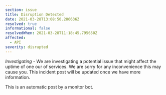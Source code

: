 ```yaml
---
section: issue
title: Disruption Detected
date: 2021-03-28T13:08:50.286636Z
resolved: true
informational: false
resolvedWhen: 2021-03-28T11:18:45.795650Z
affected:
  - API
severity: disrupted
---
```

*Investigating* - We are investigating a potential issue that might affect the uptime of one our of services. We are sorry for any inconvenience this may cause you. This incident post will be updated once we have more information.

This is an automatic post by a monitor bot.
        